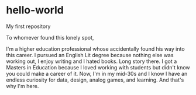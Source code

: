 # hello-world
My first repository

To whomever found this lonely spot,

I'm a higher education professional whose accidentally found his way into this career. 
I pursued an English Lit degree because nothing else was working out, I enjoy writing and I hated books. 
Long story there. I got a Masters in Education because I loved working with students but didn't know you could make a career of it. 
Now, I'm in my mid-30s and I know I have an endless curiosity for data, design, analog games, and learning. 
And that's why I'm here.
